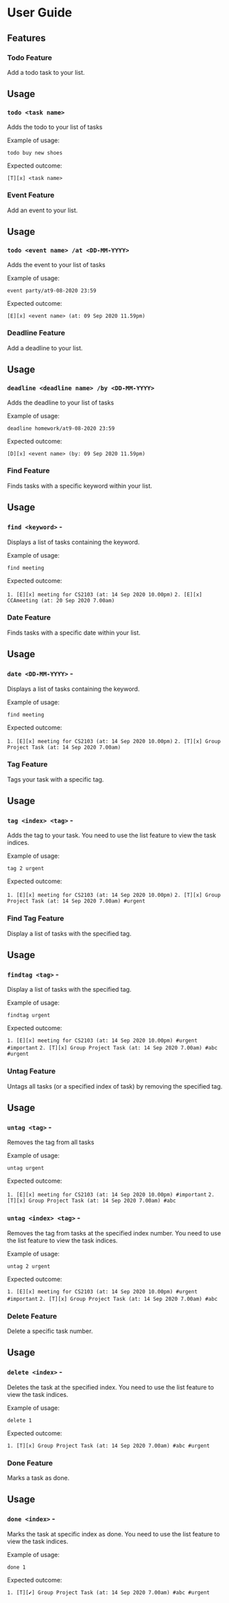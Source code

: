 # User Guide

## Features 

### Todo Feature
Add a todo task to your list.

## Usage

### `todo <task name>`

Adds the todo to your list of tasks

Example of usage: 

`todo buy new shoes`

Expected outcome:

`[T][x] <task name>`

### Event Feature
Add an event to your list.

## Usage

### `todo <event name> /at <DD-MM-YYYY>`

Adds the event to your list of tasks

Example of usage: 

`event party/at9-08-2020 23:59`

Expected outcome:

`[E][x] <event name> (at: 09 Sep 2020 11.59pm)`

### Deadline Feature
Add a deadline to your list.

## Usage

### `deadline <deadline name> /by <DD-MM-YYYY>` 

Adds the deadline to your list of tasks

Example of usage: 

`deadline homework/at9-08-2020 23:59`

Expected outcome:

`[D][x] <event name> (by: 09 Sep 2020 11.59pm)`

### Find Feature
Finds tasks with a specific keyword within your list.

## Usage

### `find <keyword>` - 

Displays a list of tasks containing the keyword.

Example of usage: 

`find meeting`

Expected outcome:

`1. [E][x] meeting for CS2103 (at: 14 Sep 2020 10.00pm)`
`2. [E][x] CCAmeeting (at: 20 Sep 2020 7.00am)`

### Date Feature
Finds tasks with a specific date within your list.

## Usage

### `date <DD-MM-YYYY>` - 

Displays a list of tasks containing the keyword.

Example of usage: 

`find meeting`

Expected outcome:

`1. [E][x] meeting for CS2103 (at: 14 Sep 2020 10.00pm)`
`2. [T][x] Group Project Task (at: 14 Sep 2020 7.00am)`

### Tag Feature
Tags your task with a specific tag.

## Usage

### `tag <index> <tag>` - 

Adds the tag to your task. You need to use the list feature to view the task indices.

Example of usage: 

`tag 2 urgent`

Expected outcome:

`1. [E][x] meeting for CS2103 (at: 14 Sep 2020 10.00pm)`
`2. [T][x] Group Project Task (at: 14 Sep 2020 7.00am) #urgent`

### Find Tag Feature
Display a list of tasks with the specified tag.

## Usage

### `findtag <tag>` - 

Display a list of tasks with the specified tag.

Example of usage: 

`findtag urgent`

Expected outcome:

`1. [E][x] meeting for CS2103 (at: 14 Sep 2020 10.00pm) #urgent #important`
`2. [T][x] Group Project Task (at: 14 Sep 2020 7.00am) #abc #urgent`

### Untag Feature
Untags all tasks (or a specified index of task) by removing the specified tag.

## Usage

### `untag <tag>` - 

Removes the tag from all tasks

Example of usage: 

`untag urgent`

Expected outcome:

`1. [E][x] meeting for CS2103 (at: 14 Sep 2020 10.00pm) #important`
`2. [T][x] Group Project Task (at: 14 Sep 2020 7.00am) #abc`

### `untag <index> <tag>` - 

Removes the tag from tasks at the specified index number. You need to use the list feature to view the task indices. 

Example of usage: 

`untag 2 urgent`

Expected outcome:

`1. [E][x] meeting for CS2103 (at: 14 Sep 2020 10.00pm) #urgent #important`
`2. [T][x] Group Project Task (at: 14 Sep 2020 7.00am) #abc`

### Delete Feature
Delete a specific task number.

## Usage

### `delete <index>` - 

Deletes the task at the specified index. You need to use the list feature to view the task indices.

Example of usage: 

`delete 1`

Expected outcome:

`1. [T][x] Group Project Task (at: 14 Sep 2020 7.00am) #abc #urgent`

### Done Feature
Marks a task as done.

## Usage

### `done <index>` - 

Marks the task at specific index as done. You need to use the list feature to view the task indices.

Example of usage: 

`done 1`

Expected outcome:

`1. [T][✔] Group Project Task (at: 14 Sep 2020 7.00am) #abc #urgent`
